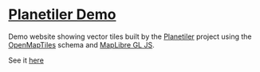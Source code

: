 # [Planetiler Demo](https://onthegomap.github.io/planetiler-demo)

Demo website showing vector tiles built by the [Planetiler](https://github.com/onthegomap/planetiler) project using the 
[OpenMapTiles](https://github.com/openmaptiles/openmaptiles) schema and [MapLibre GL JS](https://github.com/maplibre/maplibre-gl-js).

See it [here](https://onthegomap.github.io/planetiler-demo)
